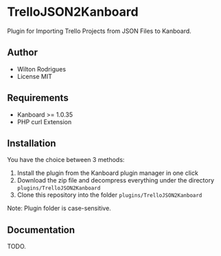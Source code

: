 TrelloJSON2Kanboard
==============================

Plugin for Importing Trello Projects from JSON Files to Kanboard.

Author
------

- Wilton Rodrigues
- License MIT

Requirements
------------

- Kanboard >= 1.0.35
- PHP curl Extension

Installation
------------

You have the choice between 3 methods:

1. Install the plugin from the Kanboard plugin manager in one click
2. Download the zip file and decompress everything under the directory `plugins/TrelloJSON2Kanboard`
3. Clone this repository into the folder `plugins/TrelloJSON2Kanboard`

Note: Plugin folder is case-sensitive.

Documentation
-------------

TODO.
